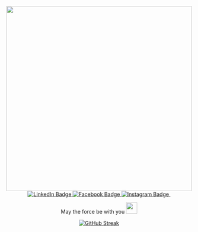 <div id="header" align="center">
  <img src="https://media.giphy.com/media/x9DVHBmO750Ji/giphy.gif?cid=ecf05e47app1q2qop4ygq9mrdxle2q2yr7rqb17nlu2xy9zc&rid=giphy.gif&ct=g" width="500"/>
  <div id="badges">
  <a href="your-linkedin-URL">
    <img src="https://img.shields.io/badge/LinkedIn-blue?style=for-the-badge&logo=linkedin&logoColor=white" alt="LinkedIn Badge"/>
  </a>
  <a href="your-youtube-URL">
    <img src="https://img.shields.io/badge/YouTube-red?style=for-the-badge&logo=youtube&logoColor=white" alt="Facebook Badge"/>
  </a>
  <a href="your-twitter-URL">
    <img src="https://img.shields.io/badge/Instagram-pink?style=for-the-badge&logo=instagram&logoColor=white" alt="Instagram Badge"/>
  </a>
    <img src="https://komarev.com/ghpvc/?username=LukeMenti&style=flat-square&color=blue" alt=""/>
    
  May the force 
    be with you
  <img src="https://media.giphy.com/media/zCV6yYYnYZejS/giphy.gif?cid=ecf05e47ou59gjg4grw5lzw9v3psrjug2tp3qc16xvusysdl&rid=giphy.gif&ct=g" width="30px"/>
</h1>
  
  [![GitHub Streak](http://github-readme-streak-stats.herokuapp.com?user=LukeMenti&theme=dark-smoky&hide_border=true)](https://git.io/streak-stats)
</div>
